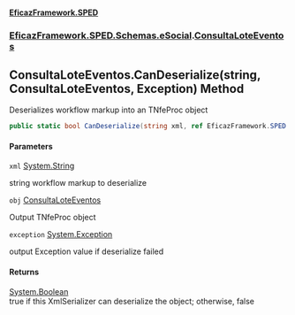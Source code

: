 #### [EficazFramework.SPED](EficazFrameworkSPED.md 'EficazFramework SPED')
### [EficazFramework.SPED.Schemas.eSocial](EficazFramework.SPED.Schemas.eSocial.md 'EficazFramework.SPED.Schemas.eSocial').[ConsultaLoteEventos](EficazFramework.SPED.Schemas.eSocial/ConsultaLoteEventos.md 'EficazFramework.SPED.Schemas.eSocial.ConsultaLoteEventos')

## ConsultaLoteEventos.CanDeserialize(string, ConsultaLoteEventos, Exception) Method

Deserializes workflow markup into an TNfeProc object

```csharp
public static bool CanDeserialize(string xml, ref EficazFramework.SPED.Schemas.eSocial.ConsultaLoteEventos obj, ref System.Exception exception);
```
#### Parameters

<a name='EficazFramework.SPED.Schemas.eSocial.ConsultaLoteEventos.CanDeserialize(string,EficazFramework.SPED.Schemas.eSocial.ConsultaLoteEventos,System.Exception).xml'></a>

`xml` [System.String](https://docs.microsoft.com/en-us/dotnet/api/System.String 'System.String')

string workflow markup to deserialize

<a name='EficazFramework.SPED.Schemas.eSocial.ConsultaLoteEventos.CanDeserialize(string,EficazFramework.SPED.Schemas.eSocial.ConsultaLoteEventos,System.Exception).obj'></a>

`obj` [ConsultaLoteEventos](EficazFramework.SPED.Schemas.eSocial/ConsultaLoteEventos.md 'EficazFramework.SPED.Schemas.eSocial.ConsultaLoteEventos')

Output TNfeProc object

<a name='EficazFramework.SPED.Schemas.eSocial.ConsultaLoteEventos.CanDeserialize(string,EficazFramework.SPED.Schemas.eSocial.ConsultaLoteEventos,System.Exception).exception'></a>

`exception` [System.Exception](https://docs.microsoft.com/en-us/dotnet/api/System.Exception 'System.Exception')

output Exception value if deserialize failed

#### Returns
[System.Boolean](https://docs.microsoft.com/en-us/dotnet/api/System.Boolean 'System.Boolean')  
true if this XmlSerializer can deserialize the object; otherwise, false